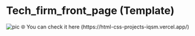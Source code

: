 <h1>Tech_firm_front_page (Template)</h1>
<img src="https://github.com/user-attachments/assets/06fc1e82-b158-43e3-b89f-fc4da3e9810d" alt="pic">
🌐 You can check it here (https://html-css-projects-iqsm.vercel.app/)
